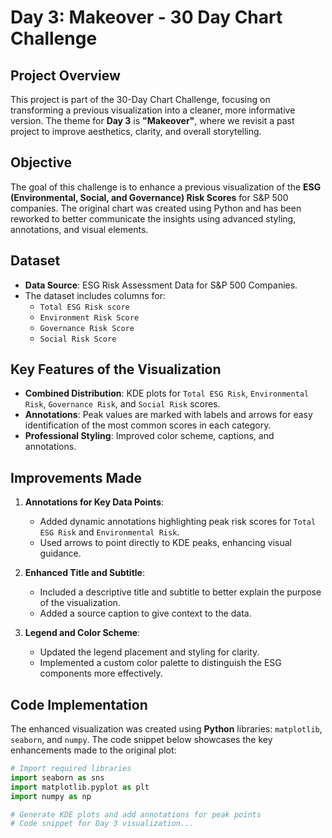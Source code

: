 # Day 3: Makeover - 30 Day Chart Challenge

## Project Overview
This project is part of the 30-Day Chart Challenge, focusing on transforming a previous visualization into a cleaner, more informative version. The theme for **Day 3** is **"Makeover"**, where we revisit a past project to improve aesthetics, clarity, and overall storytelling.

## Objective
The goal of this challenge is to enhance a previous visualization of the **ESG (Environmental, Social, and Governance) Risk Scores** for S&P 500 companies. The original chart was created using Python and has been reworked to better communicate the insights using advanced styling, annotations, and visual elements.

## Dataset
- **Data Source**: ESG Risk Assessment Data for S&P 500 Companies.
- The dataset includes columns for:
  - `Total ESG Risk score`
  - `Environment Risk Score`
  - `Governance Risk Score`
  - `Social Risk Score`

## Key Features of the Visualization
- **Combined Distribution**: KDE plots for `Total ESG Risk`, `Environmental Risk`, `Governance Risk`, and `Social Risk` scores.
- **Annotations**: Peak values are marked with labels and arrows for easy identification of the most common scores in each category.
- **Professional Styling**: Improved color scheme, captions, and annotations.

## Improvements Made
1. **Annotations for Key Data Points**:
   - Added dynamic annotations highlighting peak risk scores for `Total ESG Risk` and `Environmental Risk`.
   - Used arrows to point directly to KDE peaks, enhancing visual guidance.

2. **Enhanced Title and Subtitle**:
   - Included a descriptive title and subtitle to better explain the purpose of the visualization.
   - Added a source caption to give context to the data.

3. **Legend and Color Scheme**:
   - Updated the legend placement and styling for clarity.
   - Implemented a custom color palette to distinguish the ESG components more effectively.

## Code Implementation
The enhanced visualization was created using **Python** libraries: `matplotlib`, `seaborn`, and `numpy`. The code snippet below showcases the key enhancements made to the original plot:

```python
# Import required libraries
import seaborn as sns
import matplotlib.pyplot as plt
import numpy as np

# Generate KDE plots and add annotations for peak points
# Code snippet for Day 3 visualization...
